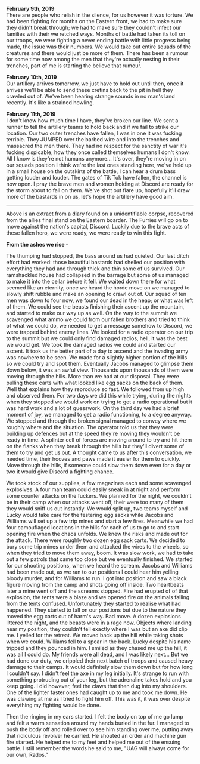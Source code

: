 **February 9th, 2019**  
There are people who relish in the silence, for us however it was torture. We had been fighting for months on the Eastern front, we had to make sure they didn't break through; we had to make sure they couldn't infect our families with their we retched ways. Months of battle had taken its toll on our troops, we were fighting a never ending battle with little progress being made, the issue was their numbers. We would take out entire squads of the creatures and there would just be more of them. There has been a rumour for some time now among the men that they're actually nesting in their trenches, part of me is starting the believe that rumour.  

**February 10th, 2019**  
Our artillery arrives tomorrow, we just have to hold out until then, once it arrives we'll be able to send these cretins back to the pit in hell they crawled out of. We've been hearing strange sounds in no man's land recently. It's like a strained howling.

**February 11th, 2019**  
I don't know how much time I have, they've broken our line. We sent a runner to tell the artillery teams to hold back and if we fail to strike our location. Our two outer trenches have fallen, I was in one it was fucking terrible. They JUMPED over the barbed wire and into the trenches and massacred the men there. They had no respect for the sanctity of war it's fucking dispicable, how they once called themselves humans I don't know. All I know is they're not humans anymore...
It's over, they're moving in on our squads position I think we're the last ones standing here, we've held up in a small house on the outskirts of the battle, I can hear a drum bass getting louder and louder. The gates of Tik Tok have fallen, the channel is now open. I pray the brave men and women holding at Discord are ready for the storm about to fall on them. We've shot out flare up, hopefully it'll draw more of the bastards in on us, let's hope the artillery have good aim.
________________________________________________________________________________________________________________________________________
Above is an extract from a diary found on a unidentifiable corpse, recovered from the allies final stand on the Eastern boarder. The Furries will go on to move against the nation's capital, Discord. Luckily due to the brave acts of these fallen hero, we were ready, we were ready to win this fight. 

**From the ashes we rise -**

The thumping had stopped, the bass around us had quieted. Our last ditch effort had worked: those beautiful bastards had shelled our position with everything they had and through thick and thin some of us survived. Our ramshackled house had collapsed in the barrage but some of us managed to make it into the cellar before it fell. We waited down there for what seemed like an eternity, once we heard the horde move on we managed to slowly shift rubble and make an opening to crawl out of. Our squad of ten men was down to four now, we found our dead in the heap; or what was left of them.
We could see the beasts finishing their ascent up the mountain, and started to make our way up as well. On the way to the summit we scavenged what ammo we could from our fallen brothers and tried to think of what we could do, we needed to get a message somehow to Discord, we were trapped behind enemy lines. We looked for a radio operator on our trip to the summit but we could only find damaged radios, hell, it was the best we would get. We took the damaged radios we could and started our ascent.
It took us the better part of a day to ascend and the invading army was nowhere to be seen. We made for a slightly higher portion of the hills so we could try and spot them. Eventually Jacobs managed to glimpse them down below, it was an awful view. Thousands upon thousands of them were moving through the hills. More than we had at our disposal. They were pulling these carts with what looked like egg sacks on the back of them. Well that explains how they reproduce so fast. We followed from up high and observed them.
For two days we did this while trying, during the nights when they stopped we would work on trying to get a radio operational but it was hard work and a lot of guesswork. On the third day we had a brief moment of joy, we managed to get a radio functioning, to a degree anyway. We stopped and through the broken signal managed to convey where we roughly where and the situation. The operator told us that they were building up defences but at the speed they're moving they wouldn't be ready in time. A splinter cell of forces are moving around to try and hit them on the flanks when they break through the hills but they'll divert some of them to try and get us out. A thought came to us after this conversation, we needed time, their hooves and paws made it easier for them to quickly. Move through the hills, if someone could slow them down even for a day or two it would give Discord a fighting chance.

We took stock of our supplies, a few magazines each and some scavenged explosives. A four man team could easily sneak in at night and perform some counter attacks on the fuckers. We planned for the night, we couldn't be in their camp when our attacks went off, their were too many of them they would sniff us out instantly. We would split up, two teams myself and Lucky would take care for the festering egg sacks while Jacobs and Williams will set up a few trip mines and start a few fires. Meanwhile we had four camouflaged locations in the hills for each of us to go to and start opening fire when the chaos unfolds. We knew the risks and made out for the attack.
There were roughly two dozen egg sack carts. We decided to bury some trip mines under them and attacked the wires to the wheels, so when they tried to move them away, boom. It was slow work, we had to take out a few patrols that came too close but we eventually finished. We started for our shooting positions, when we heard the scream. Jacobs and Williams had been made out, as we ran to our positions I could hear him yelling bloody murder, and for Williams to run. I got into position and saw a black figure moving from the camp and shots going off inside. Two heartbeats later a mine went off and the screams stopped. Fire had erupted of of that explosion, the tents were a blaze and we opened fire on the animals falling from the tents confused. Unfortunately they started to realise what had happened. They started to fall on our positions but due to the nature they moved the egg carts out of harm's way. Bad move. A dozen explosions littered the night, and the beasts were in a rage now. Objects where landing near my position, they couldn't tell exactly where I was but an axe did clip me. I yelled for the retreat. We moved back up the hill while taking shots when we could. Williams fell to a spear in the back. Lucky despite his name tripped and they pounced in him. I smiled as they chased me up the hill, it was all I could do. My friends were all dead, and I was likely next... But we had done our duty, we crippled their next batch of troops and caused heavy damage to their camps. It would definitely slow them down but for how long I couldn't say. I didn't feel the axe in my leg initially. It's strange to run with something protruding out of your leg, but the adrenaline takes hold and you keep going. I did however, feel the claws that then dug into my shoulders. One of the lighter faster ones had caught up to me and took me down. He was clawing at me as I tried to fight him off. This was it, it was over despite everything my fighting would be done.

Then the ringing in my ears started. I felt the body on top of me go lump and felt a warm sensation around my hands buried in the fur. I managed to push the body off and rolled over to see him standing over me, putting away that ridiculous revolver he carried. He shouted an order and machine gun fire started. He helped me to my feet and helped me out of the ensuing battle. I still remember the words he said to me, "UAG will always come for our own, Rados.”
